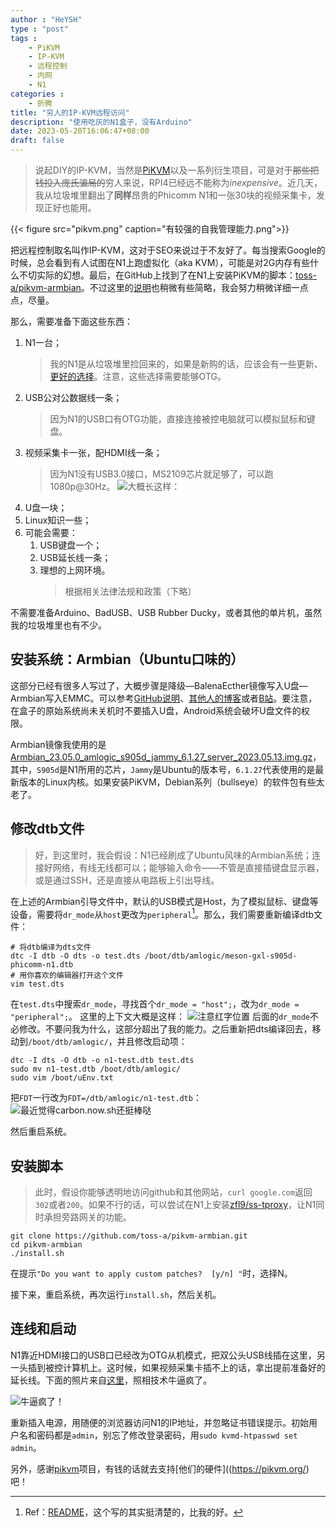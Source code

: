 ```yaml
---
author : "HeYSH"
type : "post"
tags :
    - PiKVM
    - IP-KVM
    - 远程控制
    - 内网
    - N1
categories :
    - 折腾
title: "穷人的IP-KVM远程访问"
description: "使用吃灰的N1盒子，没有Arduino"
date: 2023-05-20T16:06:47+08:00
draft: false
---
```


> 说起DIY的IP-KVM，当然是[PiKVM](https://github.com/pikvm/pikvm)以及一系列衍生项目，可是对于~~那些把钱投入庞氏骗局的~~穷人来说，RPI4已经远不能称为*inexpensive*。近几天，我从垃圾堆里翻出了**同样**昂贵的Phicomm N1和一张30块的视频采集卡，发现正好也能用。

{{< figure src="pikvm.png" caption="有较强的自我管理能力.png">}}

把远程控制取名叫作IP-KVM，这对于SEO来说过于不友好了。每当搜索Google的时候，总会看到有人试图在N1上跑虚拟化（aka KVM），可能是对2G内存有些什么不切实际的幻想。最后，在GitHub上找到了在N1上安装PiKVM的脚本：[toss-a/pikvm-armbian](https://github.com/toss-a/pikvm-armbian)。不过这里的[说明](https://github.com/toss-a/pikvm-armbian/blob/master/README-zh-CN.MD)也稍微有些简略，我会努力稍微详细一点点，尽量。

那么，需要准备下面这些东西：

1. N1一台；
   > 我的N1是从垃圾堆里捡回来的，如果是新购的话，应该会有一些更新、[更好的选择](https://github.com/toss-a/pikvm-armbian/blob/master/README-zh-CN.MD#1%E9%80%89%E6%8B%A9%E5%8E%9F%E7%94%9F%E5%B8%A6%E6%9C%89otg%E7%9A%84%E5%BC%80%E5%8F%91%E7%89%88-%E4%BE%8B%E5%A6%82)。注意，这些选择需要能够OTG。
2. USB公对公数据线一条；
   > 因为N1的USB口有OTG功能，直接连接被控电脑就可以模拟鼠标和键盘。
3. 视频采集卡一张，配HDMI线一条；
   > 因为N1没有USB3.0接口，MS2109芯片就足够了，可以跑1080p@30Hz。
![大概长这样：](ms2109.webp)
3. U盘一块；
4. Linux知识一些；
1. 可能会需要：
   1. USB键盘一个；
   2. USB延长线一条；
   3. 理想的上网环境。
      > 根据相关法律法规和政策（下略）

不需要准备Arduino、BadUSB、USB Rubber Ducky，或者其他的单片机，虽然我的垃圾堆里也有不少。


 
## 安装系统：Armbian（Ubuntu口味的）

这部分已经有很多人写过了，大概步骤是降级—BalenaEcther镜像写入U盘—Armbian写入EMMC。可以参考[GitHub说明](https://github.com/ophub/amlogic-s9xxx-armbian/blob/main/README.cn.md#%E5%AE%89%E8%A3%85-armbian-%E5%88%B0-emmc)、[其他人的博客](https://ethanblog.com/tips/play-with-n1-box.html)或者[B站](https://www.bilibili.com/video/BV1QJ411k7AH/)。要注意，在盒子的原始系统尚未关机时不要插入U盘，Android系统会破坏U盘文件的权限。

Armbian镜像我使用的是[Armbian\_23.05.0\_amlogic\_s905d\_jammy\_6.1.27\_server\_2023.05.13.img.gz](https://github.com/ophub/amlogic-s9xxx-armbian/releases/download/Armbian_jammy_lts_2023.05/Armbian_23.05.0_amlogic_s905d_jammy_6.1.27_server_2023.05.13.img.gz)，其中，`S905d`是N1所用的芯片，`Jammy`是Ubuntu的版本号，`6.1.27`代表使用的是最新版本的Linux内核。如果安装PiKVM，Debian系列（bullseye）的软件包有些太老了。

## 修改dtb文件

> 好，到这里时，我会假设：N1已经刷成了Ubuntu风味的Armbian系统；连接好网络，有线无线都可以；能够输入命令——不管是直接插键盘显示器，或是通过SSH，还是直接从电路板上引出导线。

在上述的Armbian引导文件中，默认的USB模式是Host，为了模拟鼠标、键盘等设备，需要将`dr_mode`从`host`更改为`peripheral`[^1]。那么，我们需要重新编译dtb文件：

```shell
# 将dtb编译为dts文件
dtc -I dtb -O dts -o test.dts /boot/dtb/amlogic/meson-gxl-s905d-phicomm-n1.dtb
# 用你喜欢的编辑器打开这个文件
vim test.dts
```
在`test.dts`中搜索`dr_mode`，寻找首个`dr_mode = "host";`，改为`dr_mode = "peripheral";`。
这里的上下文大概是这样：
![注意红字位置](carbon.png)
后面的`dr_mode`不必修改。不要问我为什么，这部分超出了我的能力。之后重新把dts编译回去，移动到`/boot/dtb/amlogic/`，并且修改启动项：

```shell
dtc -I dts -O dtb -o n1-test.dtb test.dts
sudo mv n1-test.dtb /boot/dtb/amlogic/
sudo vim /boot/uEnv.txt
```
把`FDT`一行改为`FDT=/dtb/amlogic/n1-test.dtb`：
![最近觉得carbon.now.sh还挺棒哒](carbon2.png)

然后重启系统。

## 安装脚本

> 此时，假设你能够透明地访问github和其他网站，`curl google.com`返回`302`或者`200`。如果不行的话，可以尝试在N1上安装[zfl9/ss-tproxy](https://github.com/zfl9/ss-tproxy)，让N1同时承担旁路网关的功能。

```shell
git clone https://github.com/toss-a/pikvm-armbian.git
cd pikvm-armbian
./install.sh
```
在提示`"Do you want to apply custom patches?  [y/n] "`时，选择N。

接下来，重启系统，再次运行`install.sh`，然后关机。

## 连线和启动

N1靠近HDMI接口的USB口已经改为OTG从机模式，把双公头USB线插在这里，另一头插到被控计算机上。这时候，如果视频采集卡插不上的话，拿出提前准备好的延长线。下面的照片来自[这里](https://pockies.github.io/2019/03/07/phicomm-n1/)，照相技术牛逼疯了。

![牛逼疯了！](n1.excalidraw.png)

重新插入电源，用随便的浏览器访问N1的IP地址，并忽略证书错误提示。初始用户名和密码都是`admin`，别忘了修改登录密码，用`sudo kvmd-htpasswd set admin`。

另外，感谢[pikvm](https://github.com/pikvm/pikvm)项目，有钱的话就去支持[他们的硬件]((https://pikvm.org/)吧！

[^1]:Ref：[README](https://github.com/toss-a/pikvm-armbian/blob/master/README-zh-CN.MD#%E7%AC%AC%E4%BA%8C%E6%AD%A5)，这个写的其实挺清楚的，比我的好。